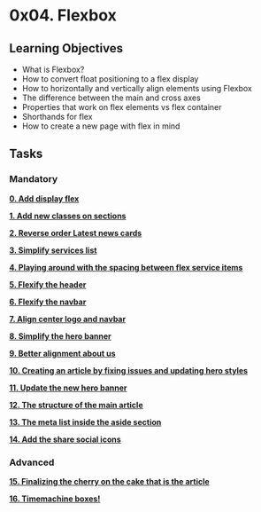 # 0x04. Flexbox

## Learning Objectives
- What is Flexbox?
- How to convert float positioning to a flex display
- How to horizontally and vertically align elements using Flexbox
- The difference between the main and cross axes
- Properties that work on flex elements vs flex container
- Shorthands for flex
- How to create a new page with flex in mind

## Tasks
### Mandatory
[**0. Add display flex**]()

[**1. Add new classes on sections**]()

[**2. Reverse order Latest news cards**]()

[**3. Simplify services list**]()

[**4. Playing around with the spacing between flex service items**]()

[**5. Flexify the header**]()

[**6. Flexify the navbar**]()

[**7. Align center logo and navbar**]()

[**8. Simplify the hero banner**]()

[**9. Better alignment about us**]()

[**10. Creating an article by fixing issues and updating hero styles**]()

[**11. Update the new hero banner**]()

[**12. The structure of the main article**]()

[**13. The meta list inside the aside section**]()

[**14. Add the share social icons**]()


### Advanced
[**15. Finalizing the cherry on the cake that is the article**]()

[**16. Timemachine boxes!**]()
